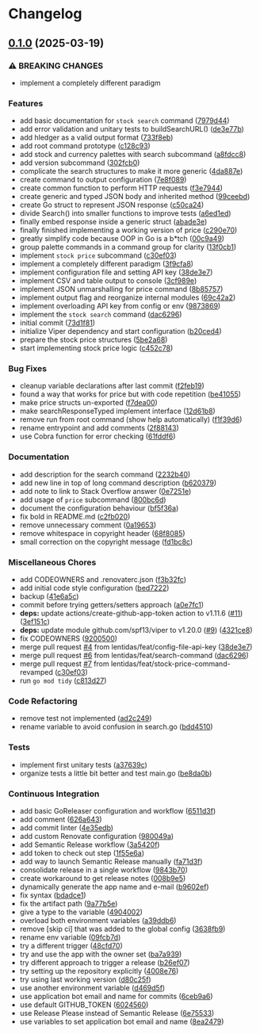 # Changelog

## [0.1.0](https://github.com/lentidas/hledger-price-tracker/compare/v0.0.1...v0.1.0) (2025-03-19)


### ⚠ BREAKING CHANGES

* implement a completely different paradigm

### Features

* add basic documentation for `stock search` command ([7979d44](https://github.com/lentidas/hledger-price-tracker/commit/7979d4411e9180b6b7ba3d52cf5423bc0fe6a10a))
* add error validation and unitary tests to buildSearchURL() ([de3e77b](https://github.com/lentidas/hledger-price-tracker/commit/de3e77b3d47c5cb57a47c5efbfd6ea752e89a590))
* add hledger as a valid output format ([733f8eb](https://github.com/lentidas/hledger-price-tracker/commit/733f8ebc3afaa53c0a396a9e229f2a9902829e11))
* add root command prototype ([c128c93](https://github.com/lentidas/hledger-price-tracker/commit/c128c939113efac35fe93b7086a3d9894a862612))
* add stock and currency palettes with search subcommand ([a8fdcc8](https://github.com/lentidas/hledger-price-tracker/commit/a8fdcc84c52a6bc521146ab608509e8f5f5d8ea0))
* add version subcommand ([302fcb0](https://github.com/lentidas/hledger-price-tracker/commit/302fcb0384fe512e4401ce4abc7571ba3a250050))
* complicate the search structures to make it more generic ([4da887e](https://github.com/lentidas/hledger-price-tracker/commit/4da887eafb61eb160e1241bcf1f16b873a54cf44))
* create command to output configuration ([7e8f089](https://github.com/lentidas/hledger-price-tracker/commit/7e8f089873c79977a8c1d371441141d10060fc9b))
* create common function to perform HTTP requests ([f3e7944](https://github.com/lentidas/hledger-price-tracker/commit/f3e794410ee4a05ca2baae35b974494bd7287d9b))
* create generic and typed JSON body and inherited method ([99ceebd](https://github.com/lentidas/hledger-price-tracker/commit/99ceebd1b9681b6f4d034ef263bd134102e53e58))
* create Go struct to represent JSON response ([c50ca24](https://github.com/lentidas/hledger-price-tracker/commit/c50ca2410abab8da969c4fcf8db68be5fde3396b))
* divide Search() into smaller functions to improve tests ([a6ed1ed](https://github.com/lentidas/hledger-price-tracker/commit/a6ed1edcc7a1ee0e869997bc39d0952dd7d245aa))
* finally embed response inside a generic struct ([abade3e](https://github.com/lentidas/hledger-price-tracker/commit/abade3ed4892382a2b2f1f2cdcaa01ca180d369f))
* finally finished implementing a working version of price ([c290e70](https://github.com/lentidas/hledger-price-tracker/commit/c290e708afa09b48fd657edd31dea0ddbb718c4d))
* greatly simplify code because OOP in Go is a b*tch ([00c9a49](https://github.com/lentidas/hledger-price-tracker/commit/00c9a49b70a9001dc3759c3f691361b01e1b1694))
* group palette commands in a command group for clarity ([13f0cb1](https://github.com/lentidas/hledger-price-tracker/commit/13f0cb130f4955aa7a603c6a2a812d2aae3734c9))
* implement `stock price` subcommand ([c30ef03](https://github.com/lentidas/hledger-price-tracker/commit/c30ef039c24ce2cb059244d1e82c3c5e9b35926e))
* implement a completely different paradigm ([3f9cfa8](https://github.com/lentidas/hledger-price-tracker/commit/3f9cfa8ab28adc704276d5dc185289ab6950d109))
* implement configuration file and setting API key ([38de3e7](https://github.com/lentidas/hledger-price-tracker/commit/38de3e7923ea18b860cfe603c90465fdc92bb8fb))
* implement CSV and table output to console ([3cf989e](https://github.com/lentidas/hledger-price-tracker/commit/3cf989e6bfe3a5559eabf6ad1f7bca4cf9e08cd9))
* implement JSON unmarshalling for price command ([8b85757](https://github.com/lentidas/hledger-price-tracker/commit/8b857572d3e26c6af30278b204e57b0cb142df8d))
* implement output flag and reorganize internal modules ([69c42a2](https://github.com/lentidas/hledger-price-tracker/commit/69c42a2a1f2a49ef274b029699725c2b7c8e1723))
* implement overloading API key from config or env ([9873869](https://github.com/lentidas/hledger-price-tracker/commit/9873869af9510568bd0617b2dc47ae4d6ccc09f9))
* implement the `stock search` command ([dac6296](https://github.com/lentidas/hledger-price-tracker/commit/dac62966ee4f17dc9e0d551b4e01318ca310d62c))
* initial commit ([73d1f81](https://github.com/lentidas/hledger-price-tracker/commit/73d1f81c5487b431b42c65b58209161fb65045df))
* initialize Viper dependency and start configuration ([b20ced4](https://github.com/lentidas/hledger-price-tracker/commit/b20ced4cf3b973e0285c97c2e62a3dcc05fa5d38))
* prepare the stock price structures ([5be2a68](https://github.com/lentidas/hledger-price-tracker/commit/5be2a6860bfb50b742fc308b816fefefbb9c3b39))
* start implementing stock price logic ([c452c78](https://github.com/lentidas/hledger-price-tracker/commit/c452c78d8a11db269d5a4e68dc4880c63cf1f40d))


### Bug Fixes

* cleanup variable declarations after last commit ([f2feb19](https://github.com/lentidas/hledger-price-tracker/commit/f2feb19b482289ebcec46de2ed54cd16d67f7d5e))
* found a way that works for price but with code repetition ([be41055](https://github.com/lentidas/hledger-price-tracker/commit/be410554f98223613617d3784c18a4beca2ec0bd))
* make price structs un-exported ([f7dea00](https://github.com/lentidas/hledger-price-tracker/commit/f7dea00dff9d457174cd19a035d3ae5e19d9ea30))
* make searchResponseTyped implement interface ([12d61b8](https://github.com/lentidas/hledger-price-tracker/commit/12d61b840da3de965722a8deb35caf066747f703))
* remove run from root command (show help automatically) ([f1f39d6](https://github.com/lentidas/hledger-price-tracker/commit/f1f39d69a97a073f13e819bea7f04dc6c45281e1))
* rename entrypoint and add comments ([2f88143](https://github.com/lentidas/hledger-price-tracker/commit/2f88143bcd151b674422646a34eb8814a72ba075))
* use Cobra function for error checking ([61fddf6](https://github.com/lentidas/hledger-price-tracker/commit/61fddf632999ec47dd50e09f1deb605e62ee8cf7))


### Documentation

* add description for the search command ([2232b40](https://github.com/lentidas/hledger-price-tracker/commit/2232b40bd0e2098811d4da08e0266b06608da266))
* add new line in top of long command description ([b620379](https://github.com/lentidas/hledger-price-tracker/commit/b620379af6cf00345f8ad7a467a9bee2ade05ee2))
* add note to link to Stack Overflow answer ([0e7251e](https://github.com/lentidas/hledger-price-tracker/commit/0e7251ed5f35d20dc43e94c05d31f3f8d764319c))
* add usage of `price` subcommand ([800bc6d](https://github.com/lentidas/hledger-price-tracker/commit/800bc6d0fde0a5f12b840255123f765dd2d3e4c7))
* document the configuration behaviour ([bf5f36a](https://github.com/lentidas/hledger-price-tracker/commit/bf5f36aadc726049b952b3350509696a6a694368))
* fix bold in README.md ([c2fb020](https://github.com/lentidas/hledger-price-tracker/commit/c2fb020d6097d0f9afc7555b7e2760104a6cb21b))
* remove unnecessary comment ([0a19653](https://github.com/lentidas/hledger-price-tracker/commit/0a19653fe70942ac4526d7cfd5cf331a23313f28))
* remove whitespace in copyright header ([68f8085](https://github.com/lentidas/hledger-price-tracker/commit/68f808513b77b264898fb911d98bc2b313cb77f3))
* small correction on the copyright message ([fd1bc8c](https://github.com/lentidas/hledger-price-tracker/commit/fd1bc8cb534494e75a3ae58c84c79bdae57a4a65))


### Miscellaneous Chores

* add CODEOWNERS and .renovaterc.json ([f3b32fc](https://github.com/lentidas/hledger-price-tracker/commit/f3b32fc3889e63022e519e7b5e9c9196c3896904))
* add initial code style configuration ([bed7222](https://github.com/lentidas/hledger-price-tracker/commit/bed7222c3424b9f86387c089d49fde7766494e00))
* backup ([41e6a5c](https://github.com/lentidas/hledger-price-tracker/commit/41e6a5c29f4626e96725bc3f6ce1a60ab38e7a98))
* commit before trying getters/setters approach ([a0e7fc1](https://github.com/lentidas/hledger-price-tracker/commit/a0e7fc19e731296f5bb7a3c23c6e58751405240f))
* **deps:** update actions/create-github-app-token action to v1.11.6 ([#11](https://github.com/lentidas/hledger-price-tracker/issues/11)) ([3ef151c](https://github.com/lentidas/hledger-price-tracker/commit/3ef151cadea8a87d3cb5f1c2fc36df3e7b242fa6))
* **deps:** update module github.com/spf13/viper to v1.20.0 ([#9](https://github.com/lentidas/hledger-price-tracker/issues/9)) ([4321ce8](https://github.com/lentidas/hledger-price-tracker/commit/4321ce87c490b4ced63d73c75497e7bf7e7b4278))
* fix CODEOWNERS ([9200500](https://github.com/lentidas/hledger-price-tracker/commit/9200500a5ac75cbd576ba4b9ded790557b640c69))
* merge pull request [#4](https://github.com/lentidas/hledger-price-tracker/issues/4) from lentidas/feat/config-file-api-key ([38de3e7](https://github.com/lentidas/hledger-price-tracker/commit/38de3e7923ea18b860cfe603c90465fdc92bb8fb))
* merge pull request [#6](https://github.com/lentidas/hledger-price-tracker/issues/6) from lentidas/feat/search-command ([dac6296](https://github.com/lentidas/hledger-price-tracker/commit/dac62966ee4f17dc9e0d551b4e01318ca310d62c))
* merge pull request [#7](https://github.com/lentidas/hledger-price-tracker/issues/7) from lentidas/feat/stock-price-command-revamped ([c30ef03](https://github.com/lentidas/hledger-price-tracker/commit/c30ef039c24ce2cb059244d1e82c3c5e9b35926e))
* run `go mod tidy` ([c813d27](https://github.com/lentidas/hledger-price-tracker/commit/c813d27c8a28de2cfb4d5adf55a098357654d44d))


### Code Refactoring

* remove test not implemented ([ad2c249](https://github.com/lentidas/hledger-price-tracker/commit/ad2c2492ac21fd1d1bbd373665d12b9bd2b78ce6))
* rename variable to avoid confusion in search.go ([bdd4510](https://github.com/lentidas/hledger-price-tracker/commit/bdd4510a6afbee3a408ea47aaec1e1258397d272))


### Tests

* implement first unitary tests ([a37639c](https://github.com/lentidas/hledger-price-tracker/commit/a37639c686678c4f3d2d7f7b84f31adc2772f24b))
* organize tests a little bit better and test main.go ([be8da0b](https://github.com/lentidas/hledger-price-tracker/commit/be8da0b057d8563d518b88f3c46c886475d78779))


### Continuous Integration

* add basic GoReleaser configuration and workflow ([6511d3f](https://github.com/lentidas/hledger-price-tracker/commit/6511d3f65de1e2f3ab528624dd3c9d6008ebf6a1))
* add comment ([626a643](https://github.com/lentidas/hledger-price-tracker/commit/626a643e85db34c6c0d13a50b56b1386c6bdcefb))
* add commit linter ([4e35edb](https://github.com/lentidas/hledger-price-tracker/commit/4e35edbbb1a48e5a7d5380ce45d968ea3be46d09))
* add custom Renovate configuration ([980049a](https://github.com/lentidas/hledger-price-tracker/commit/980049ad089c05ad80c89a8be6afbee1e801861d))
* add Semantic Release workflow ([3a5420f](https://github.com/lentidas/hledger-price-tracker/commit/3a5420fa069a80b0c5b79f345dd4dc51052bf986))
* add token to check out step ([1f55e6a](https://github.com/lentidas/hledger-price-tracker/commit/1f55e6a3bc12ceafafd12772d18164fa0f83f71a))
* add way to launch Semantic Release manually ([fa71d3f](https://github.com/lentidas/hledger-price-tracker/commit/fa71d3f85397174764135ef1d3dd64425141cc52))
* consolidate release in a single workflow ([9843b70](https://github.com/lentidas/hledger-price-tracker/commit/9843b705919adbb6f70aab59385df953d9206bd0))
* create workaround to get release notes ([008b9e5](https://github.com/lentidas/hledger-price-tracker/commit/008b9e5b96861e1c44b013a971abb669146c5eec))
* dynamically generate the app name and e-mail ([b9602ef](https://github.com/lentidas/hledger-price-tracker/commit/b9602ef01a4720a4a6825476855223316d27ef1f))
* fix syntax ([bdadce1](https://github.com/lentidas/hledger-price-tracker/commit/bdadce16c80089497cc64f95c4c004035544b56d))
* fix the artifact path ([9a77b5e](https://github.com/lentidas/hledger-price-tracker/commit/9a77b5e2886c2f434c47db5eec4f169dba93ad4e))
* give a type to the variable ([4904002](https://github.com/lentidas/hledger-price-tracker/commit/490400248ae40f053d281578b4f648f2b23a6953))
* overload both environment variables ([a39ddb6](https://github.com/lentidas/hledger-price-tracker/commit/a39ddb632e1213f2398908abb9994e24e4fa5b3b))
* remove [skip ci] that was added to the global config ([3638fb9](https://github.com/lentidas/hledger-price-tracker/commit/3638fb9bcfcf310eec7e619b5a99b8c689cb33ae))
* rename env variable ([09fcb7d](https://github.com/lentidas/hledger-price-tracker/commit/09fcb7d237afd8fb4ce4ffd66cb2aba22a0be095))
* try a different trigger ([48cfd70](https://github.com/lentidas/hledger-price-tracker/commit/48cfd7038042da7104badf788816296e4cb9471c))
* try and use the app with the owner set ([ba7a939](https://github.com/lentidas/hledger-price-tracker/commit/ba7a9395dd39e20af7a379ea4b9ae640da7f5864))
* try different approach to trigger a release ([b26ef07](https://github.com/lentidas/hledger-price-tracker/commit/b26ef07c003220bce92c7857f8f7848b0022a3f5))
* try setting up the repository explicitly ([4008e76](https://github.com/lentidas/hledger-price-tracker/commit/4008e7683bcb58101d2f6ef5227ad5e2c4b96bcf))
* try using last working version ([d80c25f](https://github.com/lentidas/hledger-price-tracker/commit/d80c25f7acbeb163dff9aba5551148f0206d532b))
* use another environment variable ([d469d5f](https://github.com/lentidas/hledger-price-tracker/commit/d469d5f4d1d63d8d38505f22138d94c98882e1ed))
* use application bot email and name for commits ([6ceb9a6](https://github.com/lentidas/hledger-price-tracker/commit/6ceb9a629aca8abb8a8a833c9cf94de0dcf280e4))
* use default GITHUB_TOKEN ([6024560](https://github.com/lentidas/hledger-price-tracker/commit/602456003daa71f00632013ac3da758436354728))
* use Release Please instead of Semantic Release ([6e75533](https://github.com/lentidas/hledger-price-tracker/commit/6e755334b13e1c15f65f72544ba77b41315df7d7))
* use variables to set application bot email and name ([8ea2479](https://github.com/lentidas/hledger-price-tracker/commit/8ea2479779cd1a65ab9f438ad00525f213da31d6))
